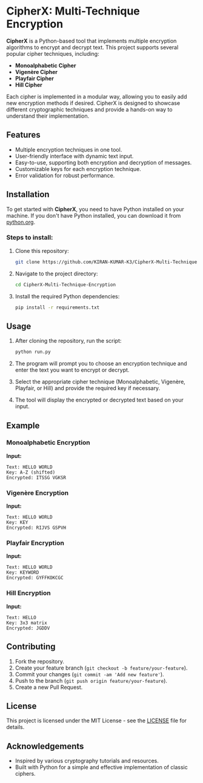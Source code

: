 # CipherX: Multi-Technique Encryption

**CipherX** is a Python-based tool that implements multiple encryption algorithms to encrypt and decrypt text. This project supports several popular cipher techniques, including:

- **Monoalphabetic Cipher**
- **Vigenère Cipher**
- **Playfair Cipher**
- **Hill Cipher**

Each cipher is implemented in a modular way, allowing you to easily add new encryption methods if desired. CipherX is designed to showcase different cryptographic techniques and provide a hands-on way to understand their implementation.

## Features

- Multiple encryption techniques in one tool.
- User-friendly interface with dynamic text input.
- Easy-to-use, supporting both encryption and decryption of messages.
- Customizable keys for each encryption technique.
- Error validation for robust performance.

## Installation

To get started with **CipherX**, you need to have Python installed on your machine. If you don't have Python installed, you can download it from [python.org](https://www.python.org/downloads/).

### Steps to install:

1. Clone this repository:

   ```bash
   git clone https://github.com/KIRAN-KUMAR-K3/CipherX-Multi-Technique-Encryption.git
   ```

2. Navigate to the project directory:

   ```bash
   cd CipherX-Multi-Technique-Encryption
   ```

3. Install the required Python dependencies:

   ```bash
   pip install -r requirements.txt
   ```

## Usage

1. After cloning the repository, run the script:

   ```bash
   python run.py
   ```

2. The program will prompt you to choose an encryption technique and enter the text you want to encrypt or decrypt.

3. Select the appropriate cipher technique (Monoalphabetic, Vigenère, Playfair, or Hill) and provide the required key if necessary.

4. The tool will display the encrypted or decrypted text based on your input.

## Example

### Monoalphabetic Encryption

**Input:**

```
Text: HELLO WORLD
Key: A-Z (shifted)
Encrypted: ITSSG VGKSR
```

### Vigenère Encryption

**Input:**

```
Text: HELLO WORLD
Key: KEY
Encrypted: RIJVS GSPVH
```

### Playfair Encryption

**Input:**

```
Text: HELLO WORLD
Key: KEYWORD
Encrypted: GYFFKOKCGC
```

### Hill Encryption

**Input:**

```
Text: HELLO
Key: 3x3 matrix
Encrypted: JGDDV
```

## Contributing

1. Fork the repository.
2. Create your feature branch (`git checkout -b feature/your-feature`).
3. Commit your changes (`git commit -am 'Add new feature'`).
4. Push to the branch (`git push origin feature/your-feature`).
5. Create a new Pull Request.

## License

This project is licensed under the MIT License - see the [LICENSE](LICENSE) file for details.

## Acknowledgements

- Inspired by various cryptography tutorials and resources.
- Built with Python for a simple and effective implementation of classic ciphers.

